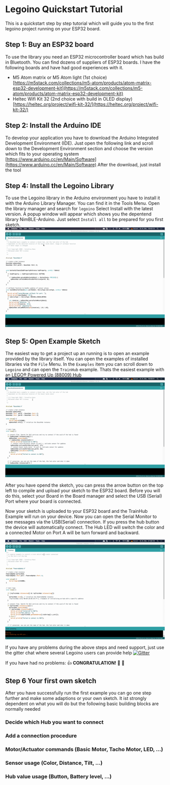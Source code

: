 # Legoino Quickstart Tutorial

This is a quickstart step by step tutorial which will guide you to the first legoino project running on your ESP32 board. 

## Step 1: Buy an ESP32 board
To use the library you need an ESP32 microcontroller board which has build in Bluetooth. You can find dozens of suppliers of ESP32 boards. I have the following boards and have had good experiences with it.
* M5 Atom matrix or M5 Atom light (1st choice) [https://m5stack.com/collections/m5-atom/products/atom-matrix-esp32-development-kit](https://m5stack.com/collections/m5-atom/products/atom-matrix-esp32-development-kit)
* Heltec Wifi Kit 32 (2nd choice with build in OLED display) 
[https://heltec.org/project/wifi-kit-32/](https://heltec.org/project/wifi-kit-32/)


## Step 2: Install the Arduino IDE
To develop your application you have to download the Arduino Integrated Development Environment (IDE). Just open the following link and scroll down to the Development Environment section and choose the version which fits to your operating system
[https://www.arduino.cc/en/Main/Software](https://www.arduino.cc/en/Main/Software)
After the download, just install the tool

## Step 4: Install the Legoino Library
To use the Legoino library in the Arduino environment you have to install it with the Arduino Library Manager. You can find it in the Tools Menu. Open the library manager and search for `legoino` Select Install with the latest version. A popup window will appear which shows you the depentend library NimBLE-Arduino. Just select `Install all` to be prepared for you first sketch.
![Arduino Library Manager](Legoino_Library_Manager.gif)


## Step 5: Open Example Sketch
The easiest way to get a project up an running is to open an example provided by the library itself. You can open the examples of installed libraries via the `File` Menu.  In the `Examples` item you can scroll down to `Legoino` and can open the `TrainHub` example. Thats the easiest example with an [LEGO® Powered Up (88009) Hub](https://www.lego.com/product/hub-88009)
![Open Example Sketch](Open_Example_Sketch.gif)

After you have opend the sketch, you can press the arrow button on the top left to compile and upload your sketch to the ESP32 board. Before you will do this, select your Board in the Board manager and select the USB (Serial) Port where your board is connected. 

Now your sketch is uploaded to your ESP32 board and the TrainHub Example will run on your device. Now you can open the Serial Monitor to see messages via the USB(Serial) connection. If you press the hub button the device will automatically connect. The Hub LED will switch the color and a connected Motor on Port A will be turn forward and backward.

![Serial Monitor](Serial_Monitor_Example_Sketch.gif)

If you have any problems during the above steps and need support, just use the gitter chat where several Legoino users can provide help
[![Gitter](https://badges.gitter.im/Join%20Chat.svg)](https://gitter.im/legoinochat?utm_source=badge&utm_medium=badge&utm_campaign=pr-badge&utm_content=badge)

If you have had no problems: :thumbsup: **CONGRATULATION!** :clap: :tada:

## Step 6 Your first own sketch

After you have successfully run the first example you can go one step further and make some adaptions or your own sketch. It ist strongly dependent on what you will do but the following basic building blocks are normally needed

### Decide which Hub you want to connect

### Add a connection procedure

### Motor/Actuator commands (Basic Motor, Tacho Motor, LED, ...)

### Sensor usage (Color, Distance, Tilt, ...)

### Hub value usage (Button, Battery level, ...)
